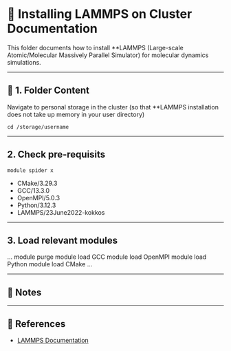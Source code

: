 # 🧪 Installing LAMMPS on Cluster Documentation

This folder documents how to install **LAMMPS (Large-scale Atomic/Molecular Massively Parallel Simulator) for molecular dynamics simulations.

---

## 📁 1. Folder Content

Navigate to personal storage in the cluster (so that **LAMMPS installation does not take up memory in your user directory)

```
cd /storage/username
```

---

## 2. Check pre-requisits

```
module spider x

```

- CMake/3.29.3
- GCC/13.3.0
- OpenMPI/5.0.3
- Python/3.12.3
- LAMMPS/23June2022-kokkos

---
## 3. Load relevant modules

...
module purge
module load GCC
module load OpenMPI
module load Python
module load CMake
...


---

## 🧠 Notes

---

## 🔗 References

- [LAMMPS Documentation](https://docs.lammps.org/)
